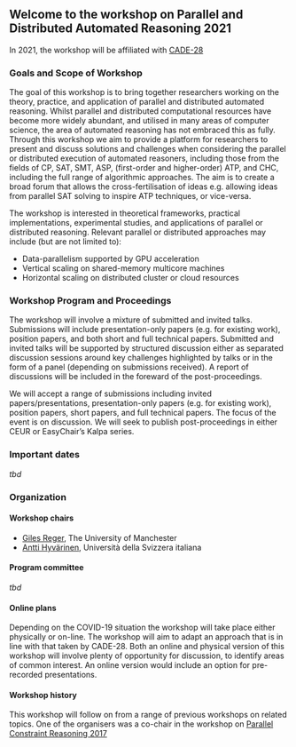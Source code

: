 ## Welcome to the workshop on Parallel and Distributed Automated Reasoning 2021

In 2021, the workshop will be affiliated with [CADE-28](https://www.cs.cmu.edu/~mheule/CADE28/)

### Goals and Scope of Workshop

The goal of this workshop is to bring together researchers working on
the theory, practice, and application of parallel and distributed
automated reasoning. Whilst parallel and distributed computational
resources have become more widely abundant, and utilised in many areas
of computer science, the area of automated reasoning has not embraced
this as fully. Through this workshop we aim to provide a platform for
researchers to present and discuss solutions and challenges when
considering the parallel or distributed execution of automated
reasoners, including those from the fields of CP, SAT, SMT, ASP,
(first-order and higher-order) ATP, and CHC, including the full range of
algorithmic approaches. The aim is to create a broad forum that allows
the cross-fertilisation of ideas e.g. allowing ideas from parallel SAT
solving to inspire ATP techniques, or vice-versa.

The workshop is interested in theoretical frameworks, practical
implementations, experimental studies, and applications of parallel or
distributed reasoning. Relevant parallel or distributed approaches may
include (but are not limited to):

 - Data-parallelism supported by GPU acceleration
 - Vertical scaling on shared-memory multicore machines
 - Horizontal scaling on distributed cluster or cloud resources

### Workshop Program and Proceedings

The workshop will involve a mixture of submitted and invited talks.
Submissions will include presentation-only papers (e.g. for existing
work), position papers, and both short and full technical papers.
Submitted and invited talks will be supported by structured discussion
either as separated discussion sessions around key challenges
highlighted by talks or in the form of a panel (depending on submissions
received). A report of discussions will be included in the foreward of
the post-proceedings.

We will accept a range of submissions including invited
papers/presentations, presentation-only papers (e.g. for existing work),
position papers, short papers, and full technical papers. The focus of
the event is on discussion. We will seek to publish post-proceedings in
either CEUR or EasyChair’s Kalpa series.

### Important dates

*tbd*

### Organization

#### Workshop chairs

- [Giles Reger](http://www.cs.man.ac.uk/~regerg/), The University of Manchester
- [Antti Hyvärinen](https://www.inf.usi.ch/postdoc/hyvarinen/), Università della Svizzera italiana

#### Program committee

*tbd*

#### Online plans

Depending on the COVID-19 situation the workshop will take place either
physically or on-line.  The workshop will aim to adapt an approach that
is in line with that taken by CADE-28.  Both an online and physical
version of this workshop will involve plenty of opportunity for
discussion, to identify areas of common interest.  An online version
would include an option for pre-recorded presentations.

#### Workshop history

This workshop will follow on from a range of previous workshops on
related topics.  One of the organisers was a co-chair in the workshop on
[Parallel Constraint Reasoning 2017](http://pcr17.inf.usi.ch)


